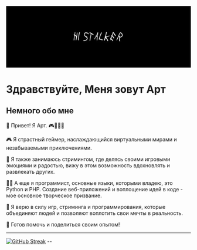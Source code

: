 <div align="center">
  <img src="https://github.com/Art1ord/Art1ord/blob/main/assets/banner.jpg">
</div>

# Здравствуйте, Mеня зовут Арт

## Немного обо мне

🌟 Привет! Я Арт. 🎮🎥👨‍💻

🎮 Я страстный геймер, наслаждающийся виртуальными мирами и незабываемыми приключениями.

🎥 Я также занимаюсь стримингом, где делясь своими игровыми эмоциями и радостью, вижу в этом возможность вдохновлять и развлекать других.

👨‍💻 А еще я программист, основные языки, которыми владею, это Python и PHP. Создание веб-приложений и воплощение идей в коде - мое основное творческое призвание.

🌟 Я верю в силу игр, стриминга и программирования, которые объединяют людей и позволяют воплотить свои мечты в реальность.

💫 Готов помочь и поделиться своим опытом!
  
 ---
[![GitHub Streak](https://streak-stats.demolab.com?user=Art1ord&theme=dark&hide_border=true&locale=ru&date_format=j%2Fn%5B%2FY%5D)](https://git.io/streak-stats) --
